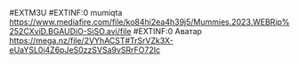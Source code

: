 #EXTM3U
#EXTINF:0 mumiqta
https://www.mediafire.com/file/ko84hi2ea4h39j5/Mummies.2023.WEBRip%252CXviD.BGAUDiO-SiSO.avi/file
#EXTINF:0 Аватар
https://mega.nz/file/2VYhACST#TrSrVZk3X-eUaYSL0i4Z6pJeS0zzSVSa9vSRrFO72Ic
